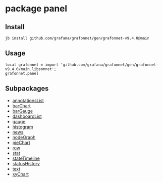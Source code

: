 # package panel



## Install

```
jb install github.com/grafana/grafonnet/gen/grafonnet-v9.4.0@main
```

## Usage

```jsonnet
local grafonnet = import 'github.com/grafana/grafonnet/gen/grafonnet-v9.4.0/main.libsonnet';
grafonnet.panel

```

## Subpackages

* [annotationsList](panel/annotationsList.md)
* [barChart](panel/barChart.md)
* [barGauge](panel/barGauge.md)
* [dashboardList](panel/dashboardList.md)
* [gauge](panel/gauge.md)
* [histogram](panel/histogram.md)
* [news](panel/news.md)
* [nodeGraph](panel/nodeGraph.md)
* [pieChart](panel/pieChart.md)
* [row](panel/row.md)
* [stat](panel/stat.md)
* [stateTimeline](panel/stateTimeline.md)
* [statusHistory](panel/statusHistory.md)
* [text](panel/text.md)
* [xyChart](panel/xyChart.md)

